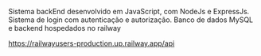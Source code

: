 Sistema backEnd desenvolvido em JavaScript, com NodeJs e ExpressJs.
Sistema de login com autenticação e autorização.
Banco de dados MySQL  e backend hospedados no railway

https://railwayusers-production.up.railway.app/api
